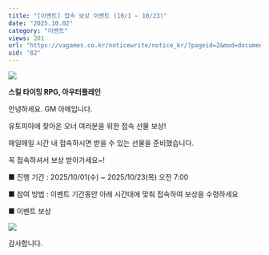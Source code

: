 ```yaml
---
title: "[이벤트] 접속 보상 이벤트 (10/1 – 10/23)"
date: "2025.10.02"
category: "이벤트"
views: 201
url: "https://vagames.co.kr/noticewrite/notice_kr/?pageid=2&mod=document&uid=82"
uid: "82"
---
```


![](/images/news/live/kr/82-06a9f293.png)  

  

**스킬 타이밍 RPG, 아우터플레인**

안녕하세요. GM 아메입니다.

  

유토피아에 찾아온 오너 여러분을 위한 접속 선물 보상!

매일매일 시간 내 접속하시면 받을 수 있는 선물을 준비했습니다.

꼭 접속하셔서 보상 받아가세요~!

  

■ 진행 기간 : 2025/10/01(수) ~ 2025/10/23(목) 오전 7:00

■ 참여 방법 : 이벤트 기간동안 아래 시간대에 맞춰 접속하여 보상을 수령하세요

■ 이벤트 보상

  

![](/images/news/live/kr/82-b84f784f.png)  

  

  

감사합니다.